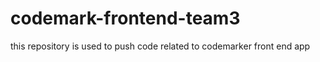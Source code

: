 # codemark-frontend-team3
 this repository is used to push code related to codemarker front end app
